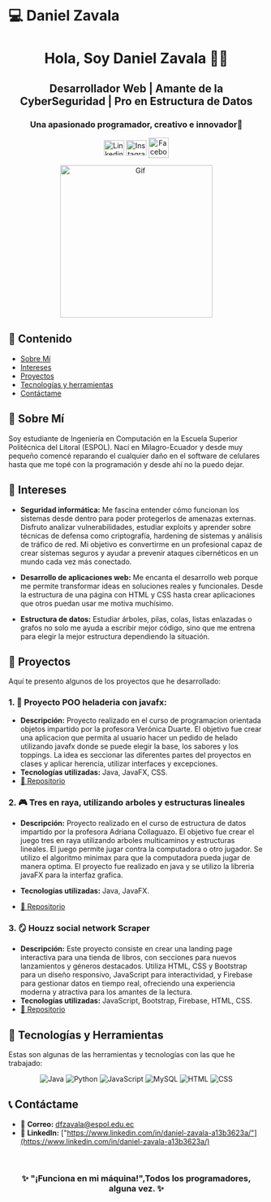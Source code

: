 # 💻 Daniel Zavala
<div align= "center">
<h1>Hola, Soy Daniel Zavala 👨‍💻</h1>

<h2> Desarrollador Web | Amante de la CyberSeguridad | Pro en Estructura de Datos </h2>
<h3>Una apasionado programador, creativo e innovador🚀</h3>

<p>
    <a href="https://www.linkedin.com/in/daniel-zavala-a13b3623a/" target="_blank">
  <img align="center" src="https://raw.githubusercontent.com/rahuldkjain/github-profile-readme-generator/master/src/images/icons/Social/linked-in-alt.svg" alt="Linkedin" height="30" width="40" /></a>
    <a href="https://www.instagram.com/fzavala404.notfound/" target="_blank"><img align="center" src="https://raw.githubusercontent.com/rahuldkjain/github-profile-readme-generator/master/src/images/icons/Social/instagram.svg" alt="Instagram" height="30" width="40" /></a>
    <a href="https://www.facebook.com/profile.php?id=100009237396403" target="blank"><img align="center" src="https://upload.wikimedia.org/wikipedia/commons/thumb/0/05/Facebook_Logo_%282019%29.png/1200px-Facebook_Logo_%282019%29.png" alt="Facebook" height="40" width="40" /></a>
    

</p>
<img src="https://media.tenor.com/zn8iyusePtgAAAAM/joy.gif" alt="Gif" width="300" />
</div>

## 🌟 **Contenido**
* [Sobre Mí](#-sobre-mí)
* [Intereses](#-intereses)
* [Proyectos](#-proyectos)
* [Tecnologías y herramientas](#-tecnologías-y-herramientas)
* [Contáctame](#-contáctame)

## 🪪 **Sobre Mí**
Soy estudiante de Ingeniería en Computación en la Escuela Superior Politécnica del Litoral (ESPOL). Nací en Milagro-Ecuador y desde muy pequeño comencé reparando el cualquier daño en el software de celulares hasta que me topé con la programación y desde ahí no la puedo dejar.

## 🌟 **Intereses** 
- **Seguridad informática:** Me fascina entender cómo funcionan los sistemas desde dentro para poder protegerlos de amenazas externas. Disfruto analizar vulnerabilidades, estudiar exploits y aprender sobre técnicas de defensa como criptografía, hardening de sistemas y análisis de tráfico de red. Mi objetivo es convertirme en un profesional capaz de crear sistemas seguros y ayudar a prevenir ataques cibernéticos en un mundo cada vez más conectado.

- **Desarrollo de aplicaciones web:** Me encanta el desarrollo web porque me permite transformar ideas en soluciones reales y funcionales. Desde la estructura de una página con HTML y CSS hasta crear aplicaciones que otros puedan usar me motiva muchísimo.  

- **Estructura de datos:** Estudiar árboles, pilas, colas, listas enlazadas o grafos no solo me ayuda a escribir mejor código, sino que me entrena para elegir la mejor estructura dependiendo la situación.  

## 💼 **Proyectos**  
Aquí te presento algunos de los proyectos que he desarrollado:  


### 1. 🍧 **Proyecto POO heladeria con javafx:**  
- **Descripción:** Proyecto realizado en el curso de programacion orientada objetos impartido por la profesora Verónica Duarte. El objetivo fue crear una aplicacion que permita al usuario hacer un pedido de helado utilizando javafx donde se puede elegir la base, los sabores y los toppings. La idea es seccionar las diferentes partes del proyectos en clases y aplicar herencia, utilizar interfaces y excepciones.
- **Tecnologías utilizadas:** Java, JavaFX, CSS.  
- [🔗 Repositorio](https://github.com/NLindao2004/POO4_PROY2P_Lindao_Salinas_Zavala.git)

### 2. 🎮 **Tres en raya, utilizando arboles y estructuras lineales**  
- **Descripción:** Proyecto realizado en el curso de estructura de datos impartido por la profesora Adriana Collaguazo. El objetivo fue crear el juego tres en raya utilizando arboles multicaminos y estructuras lineales. El juego permite jugar contra la computadora o otro jugador. Se utilizo el algoritmo minimax para que la computadora pueda jugar de manera optima. El proyecto fue realizado en java y se utilizo la libreria javaFX para la interfaz grafica.

- **Tecnologías utilizadas:** Java, JavaFX.  
- [🔗 Repositorio](https://github.com/paulettemal/TresEnRaya.git)


### 3. 🪞 **Houzz social network Scraper**  
- **Descripción:** Este proyecto consiste en crear una landing page interactiva para una tienda de libros, con secciones para nuevos lanzamientos y géneros destacados. Utiliza HTML, CSS y Bootstrap para un diseño responsivo, JavaScript para interactividad, y Firebase para gestionar datos en tiempo real, ofreciendo una experiencia moderna y atractiva para los amantes de la lectura.
- **Tecnologías utilizadas:** JavaScript, Bootstrap, Firebase, HTML, CSS.  
- [🔗 Repositorio](https://github.com/fzavala2003/houzz-scraper_Social.git)


## 🚀 **Tecnologías y Herramientas**  
Estas son algunas de las herramientas y tecnologías con las que he trabajado:  

<div align="center">

<img src="https://img.shields.io/badge/Java-FF4F4F?style=for-the-badge&logo=java&logoColor=white" alt="Java" />
<img src="https://img.shields.io/badge/Python-007ACC?style=for-the-badge&logo=python&logoColor=white" alt="Python" />
<img src="https://img.shields.io/badge/JavaScript-FFC300?style=for-the-badge&logo=javascript&logoColor=black" alt="JavaScript" />
<img src="https://img.shields.io/badge/MySQL-00758F?style=for-the-badge&logo=mysql&logoColor=white" alt="MySQL" />
<img src="https://img.shields.io/badge/HTML-FF5733?style=for-the-badge&logo=html5&logoColor=white" alt="HTML" />
<img src="https://img.shields.io/badge/CSS-2980B9?style=for-the-badge&logo=css3&logoColor=white" alt="CSS" />
</div>


## 📞 **Contáctame**  
- 📧 **Correo:** [dfzavala@espol.edu.ec](mailto:dquishpe@espol.edu.ec)  
- 💼 **LinkedIn:** ["https://www.linkedin.com/in/daniel-zavala-a13b3623a/"](https://www.linkedin.com/in/daniel-zavala-a13b3623a/)  

<br>

<div align="center">

<h3 >  
✨ "¡Funciona en mi máquina!",Todos los programadores, alguna vez. ✨  

</h3>
</div>